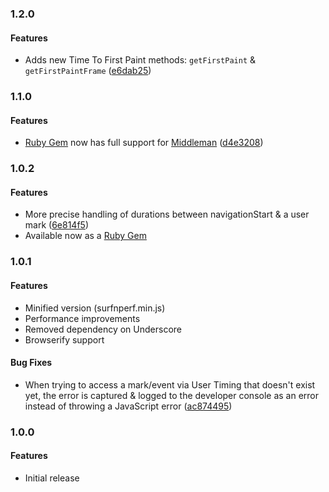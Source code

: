 <a name="1.2.0"></a>
### 1.2.0

#### Features

* Adds new Time To First Paint methods: `getFirstPaint` & `getFirstPaintFrame` ([e6dab25](https://github.com/Comcast/Surf-N-Perf/commit/e6dab2585b3f993e482e86f096ed1efed295b717))

<a name="1.1.0"></a>
### 1.1.0

#### Features

* [Ruby Gem](https://rubygems.org/gems/surfnperf) now has full support for [Middleman](https://middlemanapp.com/) ([d4e3208](https://github.com/Comcast/Surf-N-Perf/commit/d4e320824fa92402462840d3404259ecf7dfeb57))

<a name="1.0.2"></a>
### 1.0.2

#### Features

* More precise handling of durations between navigationStart & a user mark ([6e814f5](https://github.com/Comcast/Surf-N-Perf/commit/6e814f5db1bc650d2ab487c45fea61986fca4000))
* Available now as a [Ruby Gem](https://rubygems.org/gems/surfnperf)

<a name="1.0.1"></a>
### 1.0.1

#### Features

* Minified version (surfnperf.min.js)
* Performance improvements
* Removed dependency on Underscore
* Browserify support

#### Bug Fixes

* When trying to access a mark/event via User Timing
that doesn't exist yet, the error is captured & logged to the developer console as an error instead of throwing a JavaScript error ([ac874495](https://github.com/Comcast/Surf-N-Perf/commit/ac874495061da777d10bef3537d834c39e16ddf5))

<a name="1.0.0"></a>
### 1.0.0

#### Features

* Initial release